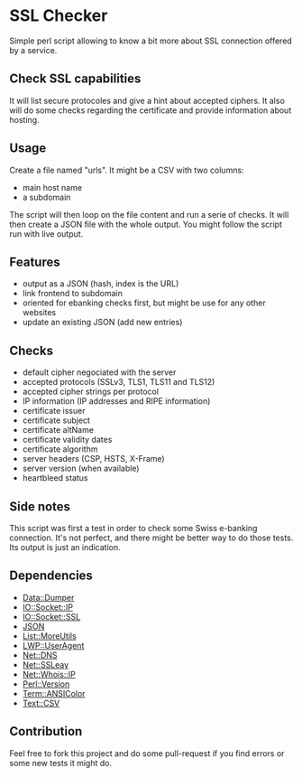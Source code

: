 # SSL Checker

Simple perl script allowing to know a bit more about
SSL connection offered by a service.

## Check SSL capabilities
It will list secure protocoles and give a hint about accepted
ciphers. It also will do some checks regarding the certificate and
provide information about hosting.

## Usage
Create a file named "urls". It might be a CSV with two columns:
* main host name
* a subdomain

The script will then loop on the file content and run a serie of checks.
It will then create a JSON file with the whole output. You might follow the
script run with live output.

## Features
* output as a JSON (hash, index is the URL)
* link frontend to subdomain
* oriented for ebanking checks first, but might be use for any other websites
* update an existing JSON (add new entries)

## Checks
* default cipher negociated with the server
* accepted protocols (SSLv3, TLS1, TLS11 and TLS12)
* accepted cipher strings per protocol
* IP information (IP addresses and RIPE information)
* certificate issuer
* certificate subject
* certificate altName
* certificate validity dates
* certificate algorithm
* server headers (CSP, HSTS, X-Frame)
* server version (when available)
* heartbleed status

## Side notes
This script was first a test in order to check some Swiss e-banking connection.
It's not perfect, and there might be better way to do those tests. Its output is
just an indication.

## Dependencies
* [Data::Dumper](http://search.cpan.org/~smueller/Data-Dumper-2.154/Dumper.pm)
* [IO::Socket::IP](http://search.cpan.org/~pevans/IO-Socket-IP-0.34/lib/IO/Socket/IP.pm)
* [IO::Socket::SSL](http://search.cpan.org/~sullr/IO-Socket-SSL-2.008/lib/IO/Socket/SSL.pod)
* [JSON](http://search.cpan.org/~makamaka/JSON-2.90/lib/JSON.pm)
* [List::MoreUtils](http://search.cpan.org/~rehsack/List-MoreUtils-0.401/lib/List/MoreUtils.pm)
* [LWP::UserAgent](http://search.cpan.org/~mschilli/libwww-perl-6.08/lib/LWP/UserAgent.pm)
* [Net::DNS](http://search.cpan.org/~nlnetlabs/Net-DNS-0.81/lib/Net/DNS.pm)
* [Net::SSLeay](http://search.cpan.org/~mikem/Net-SSLeay-1.66/lib/Net/SSLeay.pod)
* [Net::Whois::IP](http://search.cpan.org/~bschmitz/Net-Whois-IP-1.15/IP.pm)
* [Perl::Version](http://search.cpan.org/~bdfoy/Perl-Version-1.013/lib/Perl/Version.pm)
* [Term::ANSIColor](http://search.cpan.org/~rra/Term-ANSIColor-4.03/lib/Term/ANSIColor.pm)
* [Text::CSV](http://search.cpan.org/~makamaka/Text-CSV-1.32/lib/Text/CSV.pm)


## Contribution
Feel free to fork this project and do some pull-request if you find errors or
some new tests it might do.
